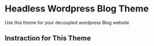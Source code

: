 <h1>Headless Wordpress Blog Theme</h1>
<p>
    Use this theme for your decoupled wordpress Blog website
</p>

<h2>
    Instraction for This Theme
</h2>

